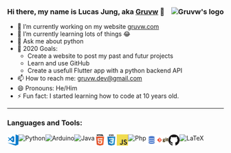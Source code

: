 ### Hi there, my name is Lucas Jung, aka [Gruvw](https://gruvw.com) 👋 <img align="right" alt="Gruvw's logo" height="100px" src="https://i.ibb.co/mDmMcRB/gruvw-logo.png" /> 

- 🔭 I’m currently working on my website [gruvw.com](https://gruvw.com)
- 🌱 I’m currently learning lots of things 😂
- 💬 Ask me about python
- 🥅 2020 Goals: 
  - Create a website to post my past and futur projects
  - Learn and use GitHub
  - Create a usefull Flutter app with a python backend API
- 📫 How to reach me: gruvw.dev@gmail.com
- 😄 Pronouns: He/Him
- ⚡ Fun fact: I started learning how to code at 10 years old.

---

### Languages and Tools:

<img align="left" alt="Visual Studio Code" height="26px" src="https://raw.githubusercontent.com/github/explore/80688e429a7d4ef2fca1e82350fe8e3517d3494d/topics/visual-studio-code/visual-studio-code.png" />
<img align="left" alt="Python" height="26px" src="https://upload.wikimedia.org/wikipedia/commons/thumb/c/c3/Python-logo-notext.svg/180px-Python-logo-notext.svg.png" />
<img align="left" alt="Arduino" height="26px" src="https://upload.wikimedia.org/wikipedia/commons/thumb/8/87/Arduino_Logo.svg/1080px-Arduino_Logo.svg.png" />
<img align="left" alt="Java" height="26px" src="https://upload.wikimedia.org/wikipedia/fr/thumb/2/2e/Java_Logo.svg/483px-Java_Logo.svg.png" />
<img align="left" alt="HTML5" height="26px" src="https://raw.githubusercontent.com/github/explore/80688e429a7d4ef2fca1e82350fe8e3517d3494d/topics/html/html.png" />
<img align="left" alt="CSS3" height="26px" src="https://raw.githubusercontent.com/github/explore/80688e429a7d4ef2fca1e82350fe8e3517d3494d/topics/css/css.png" />
<img align="left" alt="JavaScript" height="26px" src="https://raw.githubusercontent.com/github/explore/80688e429a7d4ef2fca1e82350fe8e3517d3494d/topics/javascript/javascript.png" />
<img align="left" alt="Php" height="26px" src="https://upload.wikimedia.org/wikipedia/commons/thumb/2/27/PHP-logo.svg/1067px-PHP-logo.svg.png" />
<img align="left" alt="SQL" height="26px" src="https://raw.githubusercontent.com/github/explore/80688e429a7d4ef2fca1e82350fe8e3517d3494d/topics/sql/sql.png" />
<img align="left" alt="Git" height="26px" src="https://raw.githubusercontent.com/github/explore/80688e429a7d4ef2fca1e82350fe8e3517d3494d/topics/git/git.png" />
<img align="left" alt="GitHub" height="26px" src="https://raw.githubusercontent.com/github/explore/78df643247d429f6cc873026c0622819ad797942/topics/github/github.png" />
<img align="left" alt="LaTeX" height="26px" src="https://upload.wikimedia.org/wikipedia/commons/thumb/9/92/LaTeX_logo.svg/1200px-LaTeX_logo.svg.png" />

